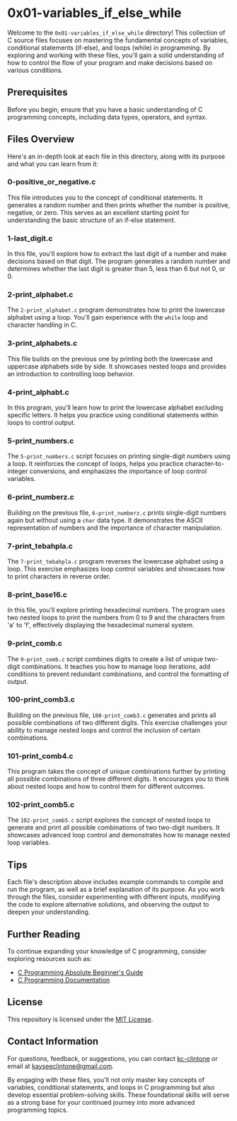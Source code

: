 # 0x01-variables_if_else_while

Welcome to the `0x01-variables_if_else_while` directory! This collection of C source files focuses on mastering the fundamental concepts of variables, conditional statements (if-else), and loops (while) in programming. By exploring and working with these files, you'll gain a solid understanding of how to control the flow of your program and make decisions based on various conditions.

## Prerequisites

Before you begin, ensure that you have a basic understanding of C programming concepts, including data types, operators, and syntax.

## Files Overview

Here's an in-depth look at each file in this directory, along with its purpose and what you can learn from it:

### 0-positive_or_negative.c

This file introduces you to the concept of conditional statements. It generates a random number and then prints whether the number is positive, negative, or zero. This serves as an excellent starting point for understanding the basic structure of an if-else statement.

### 1-last_digit.c

In this file, you'll explore how to extract the last digit of a number and make decisions based on that digit. The program generates a random number and determines whether the last digit is greater than 5, less than 6 but not 0, or 0.

### 2-print_alphabet.c

The `2-print_alphabet.c` program demonstrates how to print the lowercase alphabet using a loop. You'll gain experience with the `while` loop and character handling in C.

### 3-print_alphabets.c

This file builds on the previous one by printing both the lowercase and uppercase alphabets side by side. It showcases nested loops and provides an introduction to controlling loop behavior.

### 4-print_alphabt.c

In this program, you'll learn how to print the lowercase alphabet excluding specific letters. It helps you practice using conditional statements within loops to control output.

### 5-print_numbers.c

The `5-print_numbers.c` script focuses on printing single-digit numbers using a loop. It reinforces the concept of loops, helps you practice character-to-integer conversions, and emphasizes the importance of loop control variables.

### 6-print_numberz.c

Building on the previous file, `6-print_numberz.c` prints single-digit numbers again but without using a `char` data type. It demonstrates the ASCII representation of numbers and the importance of character manipulation.

### 7-print_tebahpla.c

The `7-print_tebahpla.c` program reverses the lowercase alphabet using a loop. This exercise emphasizes loop control variables and showcases how to print characters in reverse order.

### 8-print_base16.c

In this file, you'll explore printing hexadecimal numbers. The program uses two nested loops to print the numbers from 0 to 9 and the characters from 'a' to 'f', effectively displaying the hexadecimal numeral system.

### 9-print_comb.c

The `9-print_comb.c` script combines digits to create a list of unique two-digit combinations. It teaches you how to manage loop iterations, add conditions to prevent redundant combinations, and control the formatting of output.

### 100-print_comb3.c

Building on the previous file, `100-print_comb3.c` generates and prints all possible combinations of two different digits. This exercise challenges your ability to manage nested loops and control the inclusion of certain combinations.

### 101-print_comb4.c

This program takes the concept of unique combinations further by printing all possible combinations of three different digits. It encourages you to think about nested loops and how to control them for different outcomes.

### 102-print_comb5.c

The `102-print_comb5.c` script explores the concept of nested loops to generate and print all possible combinations of two two-digit numbers. It showcases advanced loop control and demonstrates how to manage nested loop variables.

## Tips

Each file's description above includes example commands to compile and run the program, as well as a brief explanation of its purpose. As you work through the files, consider experimenting with different inputs, modifying the code to explore alternative solutions, and observing the output to deepen your understanding.

## Further Reading

To continue expanding your knowledge of C programming, consider exploring resources such as:

- [C Programming Absolute Beginner's Guide](https://www.pearson.com/store/p/c-programming-absolute-beginners-guide/P100000175948)
- [C Programming Documentation](https://devdocs.io/c/)

## License

This repository is licensed under the [MIT License](LICENSE).

## Contact Information

For questions, feedback, or suggestions, you can contact [kc-clintone](https://github.com/kc-clintone) or email at kayseeclintone@gmail.com.

By engaging with these files, you'll not only master key concepts of variables, conditional statements, and loops in C programming but also develop essential problem-solving skills. These foundational skills will serve as a strong base for your continued journey into more advanced programming topics.
